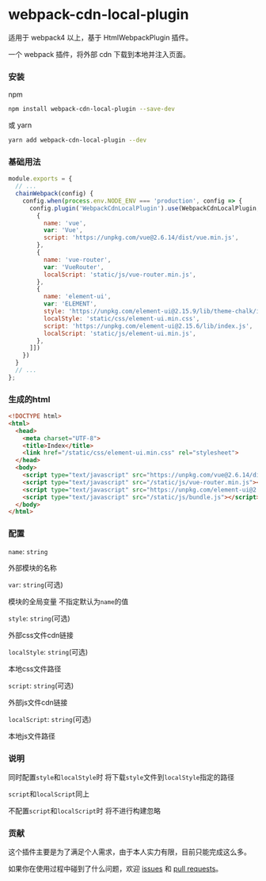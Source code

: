 # webpack-cdn-local-plugin

适用于 webpack4 以上，基于 HtmlWebpackPlugin 插件。

一个 webpack 插件，将外部 cdn 下载到本地并注入页面。

### 安装

npm

```bash
npm install webpack-cdn-local-plugin --save-dev
```

或 yarn

```bash
yarn add webpack-cdn-local-plugin --dev
```

### 基础用法

```javascript
module.exports = {
  // ...
  chainWebpack(config) {
    config.when(process.env.NODE_ENV === 'production', config => {
      config.plugin('WebpackCdnLocalPlugin').use(WebpackCdnLocalPlugin, [[
        {
          name: 'vue',
          var: 'Vue',
          script: 'https://unpkg.com/vue@2.6.14/dist/vue.min.js',
        },
        {
          name: 'vue-router',
          var: 'VueRouter',
          localScript: 'static/js/vue-router.min.js',
        },
        {
          name: 'element-ui',
          var: 'ELEMENT',
          style: 'https://unpkg.com/element-ui@2.15.9/lib/theme-chalk/index.css',
          localStyle: 'static/css/element-ui.min.css',
          script: 'https://unpkg.com/element-ui@2.15.6/lib/index.js',
          localScript: 'static/js/element-ui.min.js',
        },
      ]])
    })
  }
  // ...
};
```

### 生成的html

```html
<!DOCTYPE html>
<html>
  <head>
    <meta charset="UTF-8">
    <title>Index</title>
    <link href="/static/css/element-ui.min.css" rel="stylesheet">
  </head>
  <body>
    <script type="text/javascript" src="https://unpkg.com/vue@2.6.14/dist/vue.min.js"></script>
    <script type="text/javascript" src="/static/js/vue-router.min.js"></script>
    <script type="text/javascript" src="https://unpkg.com/element-ui@2.15.6/lib/index.js"></script>
    <script type="text/javascript" src="/static/js/bundle.js"></script>
  </body>
</html>
```

### 配置

`name`: `string`

外部模块的名称

`var`: `string`(可选)

模块的全局变量 不指定默认为`name`的值

`style`: `string`(可选)

外部css文件cdn链接

`localStyle`: `string`(可选)

本地css文件路径

`script`: `string`(可选)

外部js文件cdn链接

`localScript`: `string`(可选)

本地js文件路径

### 说明

同时配置`style`和`localStyle`时 将下载`style`文件到`localStyle`指定的路径

`script`和`localScript`同上

不配置`script`和`localScript`时 将不进行构建忽略


### 贡献

这个插件主要是为了满足个人需求，由于本人实力有限，目前只能完成这么多。

如果你在使用过程中碰到了什么问题，欢迎 [issues](/../../issues) 和 [pull requests](/../../pulls)。